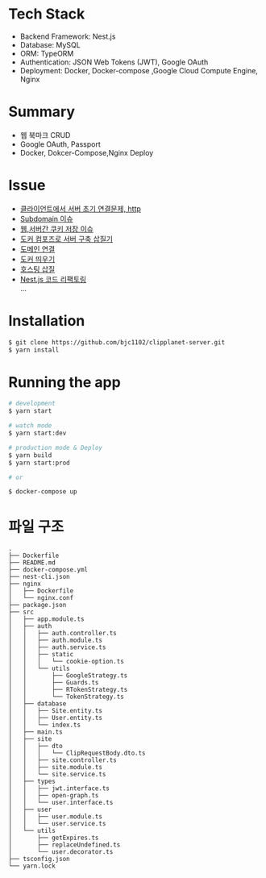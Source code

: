 # Tech Stack
- Backend Framework: Nest.js
- Database: MySQL
- ORM: TypeORM
- Authentication: JSON Web Tokens (JWT), Google OAuth
- Deployment: Docker, Docker-compose ,Google Cloud Compute Engine, Nginx

# Summary
- 웹 북마크 CRUD
- Google OAuth, Passport
- Docker, Dokcer-Compose,Nginx Deploy

# Issue
- [클라이언트에서 서버 초기 연결문제, http](https://choiblog.tistory.com/157)
- [Subdomain 이슈](https://choiblog.tistory.com/155)
- [웹,서버간 쿠키 저장 이슈](https://choiblog.tistory.com/154)
- [도커 컴포즈로 서버 구축 삽질기](https://choiblog.tistory.com/150)
- [도메인 연결](https://choiblog.tistory.com/148)
- [도커 띄우기](https://choiblog.tistory.com/147)
- [호스팅 삽질](https://choiblog.tistory.com/146)
- [Nest.js 코드 리팩토링](https://choiblog.tistory.com/156) <br/>
...

# Installation

```bash
$ git clone https://github.com/bjc1102/clipplanet-server.git
$ yarn install
```

# Running the app

```bash
# development
$ yarn start

# watch mode
$ yarn start:dev

# production mode & Deploy
$ yarn build
$ yarn start:prod

# or 

$ docker-compose up
```

# 파일 구조

```
.
├── Dockerfile
├── README.md
├── docker-compose.yml
├── nest-cli.json
├── nginx
│   ├── Dockerfile
│   └── nginx.conf
├── package.json
├── src
│   ├── app.module.ts
│   ├── auth
│   │   ├── auth.controller.ts
│   │   ├── auth.module.ts
│   │   ├── auth.service.ts
│   │   ├── static
│   │   │   └── cookie-option.ts
│   │   └── utils
│   │       ├── GoogleStrategy.ts
│   │       ├── Guards.ts
│   │       ├── RTokenStrategy.ts
│   │       └── TokenStrategy.ts
│   ├── database
│   │   ├── Site.entity.ts
│   │   ├── User.entity.ts
│   │   └── index.ts
│   ├── main.ts
│   ├── site
│   │   ├── dto
│   │   │   └── ClipRequestBody.dto.ts
│   │   ├── site.controller.ts
│   │   ├── site.module.ts
│   │   └── site.service.ts
│   ├── types
│   │   ├── jwt.interface.ts
│   │   ├── open-graph.ts
│   │   └── user.interface.ts
│   ├── user
│   │   ├── user.module.ts
│   │   └── user.service.ts
│   └── utils
│       ├── getExpires.ts
│       ├── replaceUndefined.ts
│       └── user.decorator.ts
├── tsconfig.json
└── yarn.lock
```
